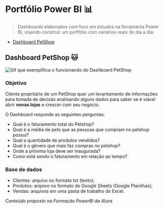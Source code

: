 # Portfólio Power BI 📊

>Dashboards elaborados com foco em estudos na ferramenta Power BI, visando construir um portfólio com cenários reais do dia a dia:

- [Dashboard PetShop](https://github.com/suelentonello/PowerBI/tree/main/Dasboard%20PetShop)
  

## Dashboard PetShop 🐱


![Gif que exemplifica o funcionando do Dashboard PetShop](https://i.imgur.com/Mo73QA0.gif)


### Objetivo

Cliente propritário de um PetShop quer um levantamento de informações para tomada de decisão analisando alguns dados para saber se é viável abrir **novas lojas** e crescer com seu negócio.

O Dashboard responde as seguintes perguntas:

- Qual é o faturamento total do Petshop?
- Qual é a média de pets que as pessoas que compram no petshop possui?
- Qual a quantidade de produtos vendidos?
- Qual é o gênero que mais faz compras no petshop?
- Onde a próxima loja deve ser inaugurada?
- Como está sendo o faturamento em relação ao tempo?
  
### Base de dados

- Clientes: arquivo no formato txt (texto);
- Produtos: arquivo no formato do Google Sheets (Google Planilhas);
- Vendas: arquivos em uma pasta de trabalho do Excel.





*Conteúdo proposto na Formação PowerBI da Alura.*
